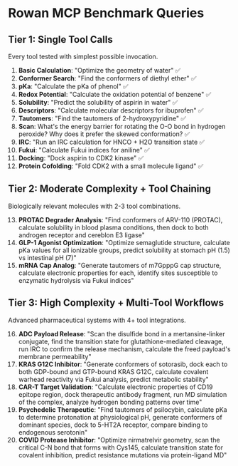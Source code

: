 # Rowan MCP Benchmark Queries

## Tier 1: Single Tool Calls
Every tool tested with simplest possible invocation.

1. **Basic Calculation**: "Optimize the geometry of water" ✅
2. **Conformer Search**: "Find the conformers of diethyl ether" ✅
3. **pKa**: "Calculate the pKa of phenol" ✅
4. **Redox Potential**: "Calculate the oxidation potential of benzene" ✅
5. **Solubility**: "Predict the solubility of aspirin in water" ✅
6. **Descriptors**: "Calculate molecular descriptors for ibuprofen" ✅
7. **Tautomers**: "Find the tautomers of 2-hydroxypyridine"  ✅
8. **Scan**: What's the energy barrier for rotating the O-O bond in hydrogen peroxide? Why does it prefer the skewed conformation? ✅
9. **IRC**: "Run an IRC calculation for HNCO + H2O transition state ✅
10. **Fukui**: "Calculate Fukui indices for aniline" ✅
11. **Docking**: "Dock aspirin to CDK2 kinase" ✅
12. **Protein Cofolding**: "Fold CDK2 with a small molecule ligand" ✅

## Tier 2: Moderate Complexity + Tool Chaining
Biologically relevant molecules with 2-3 tool combinations.

13. **PROTAC Degrader Analysis**: "Find conformers of ARV-110 (PROTAC), calculate solubility in blood plasma conditions, then dock to both androgen receptor and cereblon E3 ligase"
14. **GLP-1 Agonist Optimization**: "Optimize semaglutide structure, calculate pKa values for all ionizable groups, predict solubility at stomach pH (1.5) vs intestinal pH (7)"
15. **mRNA Cap Analog**: "Generate tautomers of m7GpppG cap structure, calculate electronic properties for each, identify sites susceptible to enzymatic hydrolysis via Fukui indices"

## Tier 3: High Complexity + Multi-Tool Workflows
Advanced pharmaceutical systems with 4+ tool integrations.

16. **ADC Payload Release**: "Scan the disulfide bond in a mertansine-linker conjugate, find the transition state for glutathione-mediated cleavage, run IRC to confirm the release mechanism, calculate the freed payload's membrane permeability"
17. **KRAS G12C Inhibitor**: "Generate conformers of sotorasib, dock each to both GDP-bound and GTP-bound KRAS G12C, calculate covalent warhead reactivity via Fukui analysis, predict metabolic stability"
18. **CAR-T Target Validation**: "Calculate electronic properties of CD19 epitope region, dock therapeutic antibody fragment, run MD simulation of the complex, analyze hydrogen bonding patterns over time"
19. **Psychedelic Therapeutic**: "Find tautomers of psilocybin, calculate pKa to determine protonation at physiological pH, generate conformers of dominant species, dock to 5-HT2A receptor, compare binding to endogenous serotonin"
20. **COVID Protease Inhibitor**: "Optimize nirmatrelvir geometry, scan the critical C-N bond that forms with Cys145, calculate transition state for covalent inhibition, predict resistance mutations via protein-ligand MD"

